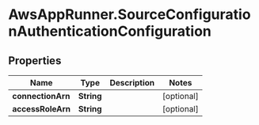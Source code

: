 # AwsAppRunner.SourceConfigurationAuthenticationConfiguration

## Properties

Name | Type | Description | Notes
------------ | ------------- | ------------- | -------------
**connectionArn** | **String** |  | [optional] 
**accessRoleArn** | **String** |  | [optional] 


